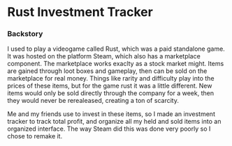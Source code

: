 # Rust Investment Tracker

### Backstory
I used to play a videogame called Rust, which was a paid standalone game. It was hosted on the platform Steam, which also has a marketplace component.
The marketplace works exaclty as a stock market might. Items are gained through loot boxes and gameplay, then can be sold on the marketplace for real money. Things like rarity and difficulty play into the prices of these items, but for the game rust it was a little different. New items would only be sold directly through the company for a week, then they would never be rerealeased, creating a ton of scarcity.

Me and my friends use to invest in these items, so I made an investment tracker to track total profit, and organize all my held and sold items into an organized interface. The way Steam did this was done very poorly so I chose to remake it.

